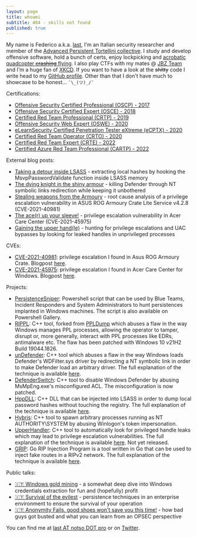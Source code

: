 ```yaml
---
layout: page
title: whoami
subtitle: 404 - skills not found
published: true
---
```


My name is Federico a.k.a. [last](https://twitter.com/last0x00), I'm an Italian security researcher and member of the [Advanced Persistent Tortellini collective](https://aptw.tf/about/). I study and develop offensive software, hold a bunch of certs, enjoy lockpicking and [acrobatic quadcopter ~~crashing~~ flying](https://www.youtube.com/watch?v=DpP_eaYOmxg). I also play CTFs with my mates @ [JBZ Team](https://jbz.team/about/) and I'm a huge fan of [XKCD](https://xkcd.com/1243/). If you want to have a look at the ~~shitty~~ code I write head to my [GitHub profile](https://github.com/last-byte). Other than that I don't have much to showcase to be honest... `¯\_(ツ)_/¯`  

Certifications:
- [Offensive Security Certified Professional (OSCP) - 2017](https://www.credential.net/497f4a4f-2f17-4d39-9bed-02da76f6b399)
- [Offensive Security Certified Expert (OSCE) - 2018](https://www.credential.net/085513c1-932c-4c00-a2af-bd0fe36b41be)
- [Certified Red Team Professional (CRTP) - 2019](https://www.credential.net/26836014-f36f-4c2d-8d2d-f807f160e309)
- [Offensive Security Web Expert (OSWE) - 2020](https://www.credential.net/bab90b9c-b9ab-4b9c-bced-ebde83996ff2)
- [eLearnSecurity Certified Penetration Tester eXtreme (eCPTX) - 2020](https://verified.elearnsecurity.com/certificates/347d8a32-7a71-41c6-9cfa-788bfd4f4d19)
- [Certified Red Team Operator (CRTO) - 2020](https://badgr.com/public/assertions/JMGMVoJ8QmqEkA9g0dbohw?identity__email=fed.lag@protonmail.ch)
- [Certified Red Team Expert (CRTE) - 2022](https://www.credential.net/3349518b-6395-4891-bd11-6c51fb69a17a)
- [Certified Azure Red Team Professional (CARTP) - 2022](https://www.credential.net/ee2939e1-29d7-4bb0-a47b-d64426f49886)

External blog posts:
- [Taking a detour inside LSASS](https://aptw.tf/2020/11/16/extracting-hashes-hooking.html) - extracting local hashes by hooking the MsvpPasswordValidate function inside LSASS memory
- [The dying knight in the shiny armour](https://aptw.tf/2021/08/21/killing-defender.html) - killing Defender through NT symbolic links redirection while keeping it unbothered
- [Stealing weapons from the Armoury](https://aptw.tf/2021/09/24/armoury-crate-privesc.html) - root cause analysis of a privilege escalation vulnerability in ASUS ROG Armoury Crate Lite Service v4.2.8 (CVE-2021-40981)
- [The ace(r) up your sleeve!](https://aptw.tf/2022/01/20/acer-care-center-privesc.html) - privilege escalation vulnerability in Acer Care Center (CVE-2021-45975)
- [Gaining the upper hand(le)](https://aptw.tf/2022/02/10/leaked-handle-hunting.html) - hunting for privilege escalations and UAC bypasses by looking for leaked handles in unprivileged processes

CVEs:
- [CVE-2021-40981](https://cve.report/CVE-2021-40981): privilege escalation I found in Asus ROG Armoury Crate. Blogpost [here](https://aptw.tf/2021/09/24/armoury-crate-privesc.html).
- [CVE-2021-45975](https://cve.report/CVE-2021-45975): privilege escalation I found in Acer Care Center for Windows. Blogpost [here](https://aptw.tf/2022/01/20/acer-care-center-privesc.html).

Projects:
- [PersistenceSniper](https://github.com/last-byte/PersistenceSniper/): Powershell script that can be used by Blue Teams, Incident Responders and System Administrators to hunt persistences implanted in Windows machines. The script is also available on Powershell Gallery.
- [RIPPL](https://github.com/last-byte/RIPPL/): C++ tool, forked from [PPLDump](https://github.com/itm4n/PPLdump) which abuses a flaw in the way Windows manages PPL processes, allowing the operator to tamper, disrupt or, more generally, interact with PPL processes like EDRs, antimalware etc. The flaw has been patched with Windows 10 v21H2 Build 19044.1826.
- [unDefender](https://github.com/last-byte/unDefender): C++ tool which abuses a flaw in the way Windows loads Defender's WDFilter.sys driver by redirecting a NT symbolic link in order to make Defender load an arbitrary driver. The full explanation of the technique is available [here](https://aptw.tf/2021/08/21/killing-defender.html).
- [DefenderSwitch](https://github.com/last-byte/DefenderSwitch): C++ tool to disable Windows Defender by abusing MsMpEng.exe's misconfigured ACL. The misconfiguration is now patched.
- [HppDLL](https://github.com/last-byte/HppDLL): C++ DLL that can be injected into LSASS in order to dump local password hashes without touching the registry. The full explanation of the technique is available [here](https://aptw.tf/2020/11/16/extracting-hashes-hooking.html).
- [Hybris](https://github.com/last-byte/hybris): C++ tool to spawn arbitrary processes running as NT AUTHORITY\SYSTEM by abusing Winlogon's token impersonation.
- [UpperHandler](https://github.com/last-byte/UpperHandler): C++ tool to automatically look for privileged handle leaks which may lead to privilege escalation vulnerabilities. The full explanation of the technique is available [here](https://aptw.tf/2022/02/10/leaked-handle-hunting.html). Not yet released.
- [GRIP](https://github.com/last-byte/GRIP): Go RIP Injection Program is a tool written in Go that can be used to inject fake routes in a RIPv2 network. The full explanation of the technique is available [here](https://blog.notso.pro/2019-01-27-grip-0.1/).

Public talks:
- [🇮🇹 Windows gold mining](https://www.youtube.com/watch?v=erg3aMPN7G4) - a somewhat deep dive into Windows credentials extraction for fun and (hopefully) profit
- [🇮🇹 Survival of the evilest](https://www.youtube.com/watch?v=30x7s3_I-B0) - persistence techniques in an enterprise environment to ensure the survival of your operation 
- [🇮🇹 Anonymity Fails, good shoes won't save you this time!](https://www.radioradicale.it/scheda/490952/e-privacy-xx-2016-privacy-ed-antiterrorismo-un-equilibrio-reale-tra-obbiettivi?i=3629963) - how bad guys got busted and what you can learn from an OPSEC perspective

You can find me at [last AT notso DOT pro](mailto:last@notso.pro) or on [Twitter](https://twitter.com/last0x00).
